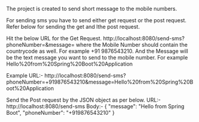 The project is created to send short message to the mobile numbers.

For sending sms you have to send either get request or the post request. Refer below for sending the get and lthe post request.

Hit the below URL for the Get Request.
http://localhost:8080/send-sms?phoneNumber=<MobileNumber>&message=<Message>
where the Mobile Number should contain the countrycode as well. For example +91 9876543210. And the Message will be the text message you want to send to the mobile number. For example Hello%20from%20Spring%20Boot%20Application

Example URL:- http://localhost:8080/send-sms?phoneNumber=+919876543210&message=Hello%20from%20Spring%20Boot%20Application


Send the Post request by the JSON object as per below.
URL:-http://localhost:8080/send-sms
Body:-
{
  "message": "Hello from Spring Boot",
  "phoneNumber": "+919876543210"
}
